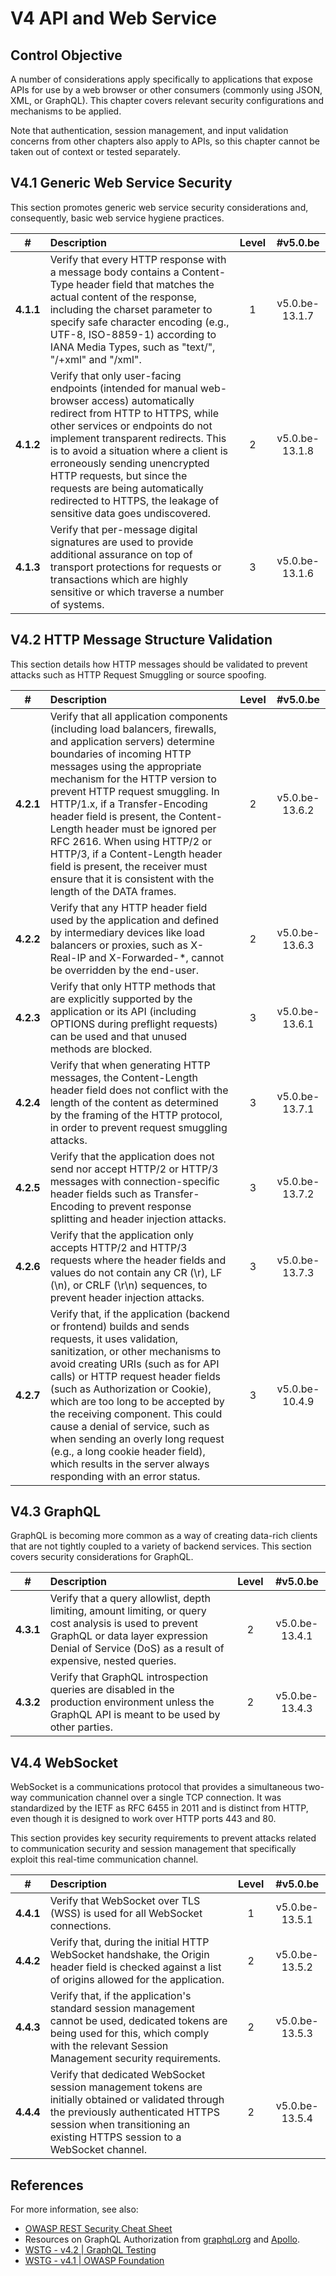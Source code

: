 # V4 API and Web Service

## Control Objective

A number of considerations apply specifically to applications that expose APIs for use by a web browser or other consumers (commonly using JSON, XML, or GraphQL). This chapter covers relevant security configurations and mechanisms to be applied.

Note that authentication, session management, and input validation concerns from other chapters also apply to APIs, so this chapter cannot be taken out of context or tested separately.

## V4.1 Generic Web Service Security

This section promotes generic web service security considerations and, consequently, basic web service hygiene practices.

| # | Description | Level | #v5.0.be |
| :---: | :--- | :---: | :---: |
| **4.1.1** | Verify that every HTTP response with a message body contains a Content-Type header field that matches the actual content of the response, including the charset parameter to specify safe character encoding (e.g., UTF-8, ISO-8859-1) according to IANA Media Types, such as "text/", "/+xml" and "/xml". | 1 | v5.0.be-13.1.7 |
| **4.1.2** | Verify that only user-facing endpoints (intended for manual web-browser access) automatically redirect from HTTP to HTTPS, while other services or endpoints do not implement transparent redirects. This is to avoid a situation where a client is erroneously sending unencrypted HTTP requests, but since the requests are being automatically redirected to HTTPS, the leakage of sensitive data goes undiscovered. | 2 | v5.0.be-13.1.8 |
| **4.1.3** | Verify that per-message digital signatures are used to provide additional assurance on top of transport protections for requests or transactions which are highly sensitive or which traverse a number of systems. | 3 | v5.0.be-13.1.6 |

## V4.2 HTTP Message Structure Validation

This section details how HTTP messages should be validated to prevent attacks such as HTTP Request Smuggling or source spoofing.

| # | Description | Level | #v5.0.be |
| :---: | :--- | :---: | :---: |
| **4.2.1** | Verify that all application components (including load balancers, firewalls, and application servers) determine boundaries of incoming HTTP messages using the appropriate mechanism for the HTTP version to prevent HTTP request smuggling. In HTTP/1.x, if a Transfer-Encoding header field is present, the Content-Length header must be ignored per RFC 2616. When using HTTP/2 or HTTP/3, if a Content-Length header field is present, the receiver must ensure that it is consistent with the length of the DATA frames. | 2 | v5.0.be-13.6.2 |
| **4.2.2** | Verify that any HTTP header field used by the application and defined by intermediary devices like load balancers or proxies, such as X-Real-IP and X-Forwarded-*, cannot be overridden by the end-user. | 2 | v5.0.be-13.6.3 |
| **4.2.3** | Verify that only HTTP methods that are explicitly supported by the application or its API (including OPTIONS during preflight requests) can be used and that unused methods are blocked. | 3 | v5.0.be-13.6.1 |
| **4.2.4** | Verify that when generating HTTP messages, the Content-Length header field does not conflict with the length of the content as determined by the framing of the HTTP protocol, in order to prevent request smuggling attacks. | 3 | v5.0.be-13.7.1 |
| **4.2.5** | Verify that the application does not send nor accept HTTP/2 or HTTP/3 messages with connection-specific header fields such as Transfer-Encoding to prevent response splitting and header injection attacks. | 3 | v5.0.be-13.7.2 |
| **4.2.6** | Verify that the application only accepts HTTP/2 and HTTP/3 requests where the header fields and values do not contain any CR (\r), LF (\n), or CRLF (\r\n) sequences, to prevent header injection attacks. | 3 | v5.0.be-13.7.3 |
| **4.2.7** | Verify that, if the application (backend or frontend) builds and sends requests, it uses validation, sanitization, or other mechanisms to avoid creating URIs (such as for API calls) or HTTP request header fields (such as Authorization or Cookie), which are too long to be accepted by the receiving component. This could cause a denial of service, such as when sending an overly long request (e.g., a long cookie header field), which results in the server always responding with an error status. | 3 | v5.0.be-10.4.9 |

## V4.3 GraphQL

GraphQL is becoming more common as a way of creating data-rich clients that are not tightly coupled to a variety of backend services. This section covers security considerations for GraphQL.

| # | Description | Level | #v5.0.be |
| :---: | :--- | :---: | :---: |
| **4.3.1** | Verify that a query allowlist, depth limiting, amount limiting, or query cost analysis is used to prevent GraphQL or data layer expression Denial of Service (DoS) as a result of expensive, nested queries. | 2 | v5.0.be-13.4.1 |
| **4.3.2** | Verify that GraphQL introspection queries are disabled in the production environment unless the GraphQL API is meant to be used by other parties. | 2 | v5.0.be-13.4.3 |

## V4.4 WebSocket

WebSocket is a communications protocol that provides a simultaneous two-way communication channel over a single TCP connection. It was standardized by the IETF as RFC 6455 in 2011 and is distinct from HTTP, even though it is designed to work over HTTP ports 443 and 80.

This section provides key security requirements to prevent attacks related to communication security and session management that specifically exploit this real-time communication channel.

| # | Description | Level | #v5.0.be |
| :---: | :--- | :---: | :---: |
| **4.4.1** | Verify that WebSocket over TLS (WSS) is used for all WebSocket connections. | 1 | v5.0.be-13.5.1 |
| **4.4.2** | Verify that, during the initial HTTP WebSocket handshake, the Origin header field is checked against a list of origins allowed for the application. | 2 | v5.0.be-13.5.2 |
| **4.4.3** | Verify that, if the application's standard session management cannot be used, dedicated tokens are being used for this, which comply with the relevant Session Management security requirements. | 2 | v5.0.be-13.5.3 |
| **4.4.4** | Verify that dedicated WebSocket session management tokens are initially obtained or validated through the previously authenticated HTTPS session when transitioning an existing HTTPS session to a WebSocket channel. | 2 | v5.0.be-13.5.4 |

## References

For more information, see also:

* [OWASP REST Security Cheat Sheet](https://cheatsheetseries.owasp.org/cheatsheets/REST_Security_Cheat_Sheet.html)
* Resources on GraphQL Authorization from [graphql.org](https://graphql.org/learn/authorization/) and [Apollo](https://www.apollographql.com/docs/apollo-server/security/authentication/#authorization-methods).
* [WSTG - v4.2 | GraphQL Testing](https://owasp.org/www-project-web-security-testing-guide/v42/4-Web_Application_Security_Testing/12-API_Testing/01-Testing_GraphQL)
* [WSTG - v4.1 | OWASP Foundation](https://owasp.org/www-project-web-security-testing-guide/v42/4-Web_Application_Security_Testing/11-Client-side_Testing/10-Testing_WebSockets)
